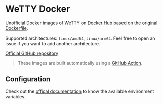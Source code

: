 # WeTTY Docker 

Unofficial Docker images of WeTTY on [Docker Hub](https://hub.docker.com/repository/docker/louneskmt/wetty) based on the [original Dockerfile](https://github.com/butlerx/wetty/blob/main/containers/wetty/Dockerfile). 

Supported architectures: `linux/amd64`, `linux/arm64`. Feel free to open an issue if you want to add another architecture.

[Official GitHub repository](https://github.com/butlerx/wetty)

>These images are built automatically using a [GitHub Action](https://github.com/louneskmt/docker-wetty/blob/main/.github/workflows/on-tag.yml).

## Configuration

Check out the [offical documentation](https://github.com/butlerx/wetty/blob/main/docs/atoz.md#system-environment-variables) to know the available environment variables.



